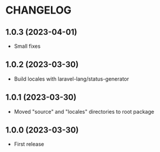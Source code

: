 CHANGELOG
=========

1.0.3 (2023-04-01)
------------------

- Small fixes


1.0.2 (2023-03-30)
------------------

- Build locales with laravel-lang/status-generator


1.0.1 (2023-03-30)
------------------

- Moved "source" and "locales" directories to root package


1.0.0 (2023-03-30)
------------------

- First release
